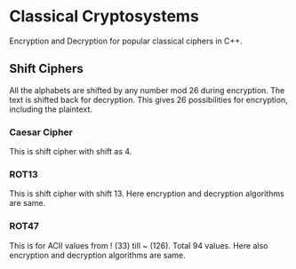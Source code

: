 # Classical Cryptosystems
Encryption and Decryption for popular classical ciphers in C++.

## Shift Ciphers
All the alphabets are shifted by any number mod 26 during encryption.
The text is shifted back for decryption.
This gives 26 possibilities for encryption, including the plaintext.

### Caesar Cipher
This is shift cipher with shift as 4.

### ROT13
This is shift cipher with shift 13. Here encryption and decryption algorithms are same.

### ROT47
This is for ACII values from ! (33) till ~ (126). Total 94 values. Here also encryption and decryption algorithms are same.
